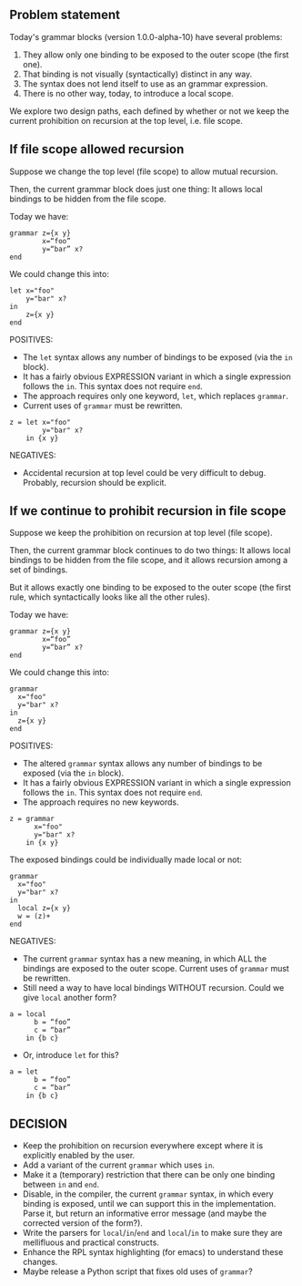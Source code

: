 ## Problem statement

Today's grammar blocks (version 1.0.0-alpha-10) have several problems:

1. They allow only one binding to be exposed to the outer scope (the first one).
2. That binding is not visually (syntactically) distinct in any way.
3. The syntax does not lend itself to use as an grammar expression.
4. There is no other way, today, to introduce a local scope.

We explore two design paths, each defined by whether or not we keep the current
prohibition on recursion at the top level, i.e. file scope.


## If file scope allowed recursion

Suppose we change the top level (file scope) to allow mutual recursion.

Then, the current grammar block does just one thing: It allows local bindings to
be hidden from the file scope.

Today we have:

```
grammar z={x y}
        x=“foo”
		y=“bar” x?
end
```

We could change this into:

```
let x="foo"
    y="bar" x?
in 
    z={x y}
end	  
```

POSITIVES:

* The `let` syntax allows any number of bindings to be exposed (via the `in`
  block).
* It has a fairly obvious EXPRESSION variant in which a single expression
  follows the `in`.  This syntax does not require `end`.
* The approach requires only one keyword, `let`, which replaces `grammar`.
* Current uses of `grammar` must be rewritten.

``` 
z = let x="foo"
        y="bar" x?
    in {x y}
```

NEGATIVES:

* Accidental recursion at top level could be very difficult to debug.  Probably,
  recursion should be explicit.
  
  
## If we continue to prohibit recursion in file scope

Suppose we keep the prohibition on recursion at top level (file scope).

Then, the current grammar block continues to do two things: It allows local bindings to
be hidden from the file scope, and it allows recursion among a set of bindings.

But it allows exactly one binding to be exposed to the outer scope (the first
rule, which syntactically looks like all the other rules).

Today we have:

```
grammar z={x y}
        x=“foo”
		y=“bar” x?
end
```

We could change this into:

```
grammar 
  x="foo"
  y="bar" x?
in 
  z={x y}
end	  
```

POSITIVES:

* The altered `grammar` syntax allows any number of bindings to be exposed (via
  the `in` block).
* It has a fairly obvious EXPRESSION variant in which a single expression
  follows the `in`.  This syntax does not require `end`.
* The approach requires no new keywords.

``` 
z = grammar
      x="foo"
      y="bar" x?
    in {x y}
```

The exposed bindings could be individually made local or not:

```
grammar 
  x="foo"
  y="bar" x?
in 
  local z={x y}
  w = (z)+
end	  
```


NEGATIVES:

* The current `grammar` syntax has a new meaning, in which ALL the bindings are
  exposed to the outer scope.  Current uses of `grammar` must be rewritten.
* Still need a way to have local bindings WITHOUT recursion.  Could we give
  `local` another form?

```
a = local 
      b = “foo”
      c = “bar”
    in {b c}
```

* Or, introduce `let` for this?

```
a = let 
      b = “foo”
      c = “bar”
    in {b c}
```

## DECISION

* Keep the prohibition on recursion everywhere except where it is explicitly
  enabled by the user.
* Add a variant of the current `grammar` which uses `in`.
* Make it a (temporary) restriction that there can be only one binding between
  `in` and `end`.
* Disable, in the compiler, the current `grammar` syntax, in which every binding
  is exposed, until we can support this in the implementation.  Parse it, but
  return an informative error message (and maybe the corrected version of the
  form?).
* Write the parsers for `local`/`in`/`end` and `local`/`in` to make sure they
  are mellifluous and practical constructs.
* Enhance the RPL syntax highlighting (for emacs) to understand these changes.
* Maybe release a Python script that fixes old uses of `grammar`?

